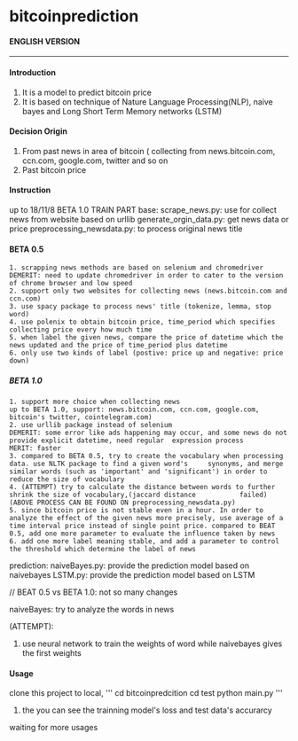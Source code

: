 # bitcoinprediction

#### ENGLISH VERSION
-----
#### Introduction
1. It is a model to predict bitcoin price
2. It is based on technique of Nature Language Processing(NLP), naive bayes and Long Short Term Memory networks (LSTM)

#### Decision Origin
1. From past news in area of bitcoin ( collecting from news.bitcoin.com, ccn.com, google.com, twitter and so on
2. Past bitcoin price

#### Instruction
up to 18/11/8
BETA 1.0
TRAIN PART
base:
  scrape_news.py: use for collect news from website based on urllib
  generate_orgin_data.py: get news data or price
  preprocessing_newsdata.py: to process original news title

#### BETA 0.5
    1. scrapping news methods are based on selenium and chromedriver
    DEMERIT: need to update chromedriver in order to cater to the version of chrome browser and low speed
    2. support only two websites for collecting news (news.bitcoin.com and ccn.com)
    3. use spacy package to process news' title (tokenize, lemma, stop word)
    4. use polenix to obtain bitcoin price, time_period which specifies collecting price every how much time
    5. when label the given news, compare the price of datetime which the news updated and the price of time_period plus datetime
    6. only use two kinds of label (postive: price up and negative: price down)
    
##### BETA 1.0
    1. support more choice when collecting news
    up to BETA 1.0, support: news.bitcoin.com, ccn.com, google.com, bitcoin's twitter, cointelegram.com)
    2. use urllib package instead of selenium
    DEMERIT: some error like ads happening may occur, and some news do not provide explicit datetime, need regular  expression process
    MERIT: faster
    3. compared to BETA 0.5, try to create the vocabulary when processing data. use NLTK package to find a given word's     synonyms, and merge similar words (such as 'important' and 'significant') in order to reduce the size of vocabulary
    4. (ATTEMPT) try to calculate the distance between words to further shrink the size of vocabulary,(jaccard distance           failed)
    (ABOVE PROCESS CAN BE FOUND ON preprocessing_newsdata.py)
    5. since bitcoin price is not stable even in a hour. In order to analyze the effect of the given news more precisely, use average of a time interval price instead of single point price. compared to BEAT 0.5, add one more parameter to evaluate the influence taken by news
    6. add one more label meaning stable, and add a parameter to control the threshold which determine the label of news
    
prediction:
  naiveBayes.py: provide the prediction model based on naivebayes
  LSTM.py: provide the prediction model based on LSTM
  
  // BEAT 0.5 vs BETA 1.0:
   not so many changes
   
   naiveBayes: try to analyze the words in news
   
   (ATTEMPT):
   1. use neural network to train the weights of word while naivebayes gives the first weights
   
 
 #### Usage
clone this project to local,
'''
cd bitcoinpredcition
cd test
python main.py
'''
1. the you can see the trainning model's loss and test data's accurarcy

waiting for more usages
 
  
